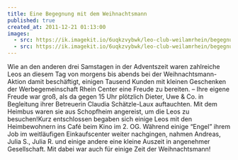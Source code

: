 ```yaml
---
title: Eine Begegnung mit dem Weihnachtsmann
published: true
created_at: 2011-12-21 01:13:00
images:
  - src: https://ik.imagekit.io/6uqkzvybwk/leo-club-weilamrhein/begegnungen/31-01.jpg
  - src: https://ik.imagekit.io/6uqkzvybwk/leo-club-weilamrhein/begegnungen/31-02.jpg
---
```


Wie an den anderen drei Samstagen in der Adventszeit waren zahlreiche Leos an diesem Tag von morgens bis abends bei der Weihnachtsmann-Aktion damit beschäftigt, einigen Tausend Kunden mit kleinen Geschenken der Werbegemeinschaft Rhein Center eine Freude zu bereiten. – Ihre eigene Freude war groß, als da gegen 15 Uhr plötzlich Dieter, Uwe & Co. in Begleitung ihrer Betreuerin Claudia Schätzle-Laux auftauchten. Mit dem Heimbus waren sie aus Schopfheim angereist, um die Leos zu besuchen!Kurz entschlossen begaben sich einige Leos mit den Heimbewohnern ins Café beim Kino im 2. OG. Während einige “Engel” ihrem Job im weitläufigen Einkaufscenter weiter nachgingen, nahmen Andreas, Julia S., Julia R. und einige andere eine kleine Auszeit in angenehmer Gesellschaft. Mit dabei war auch für einige Zeit der Weihnachtsmann!

